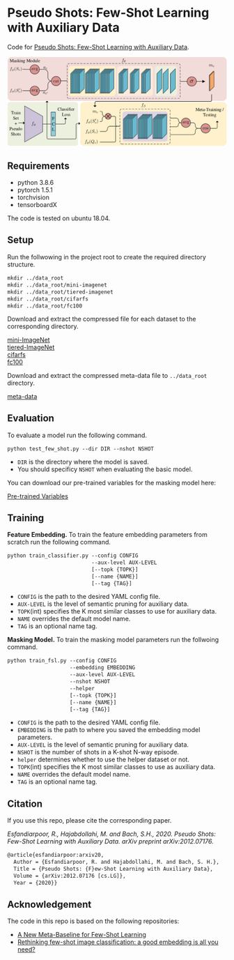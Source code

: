# Pseudo Shots: Few-Shot Learning with Auxiliary Data
Code for [Pseudo Shots: Few-Shot Learning with Auxiliary Data](https://arxiv.org/abs/2012.07176v2).

<img src="BlockDiagram.jpg" width=750>

## Requirements
* python 3.8.6
* pytorch 1.5.1
* torchvision
* tensorboardX

The code is tested on ubuntu 18.04.

## Setup
Run the follwowing in the project root to create the required directory structure.
```
mkdir ../data_root
mkdir ../data_root/mini-imagenet
mkdir ../data_root/tiered-imagenet
mkdir ../data_root/cifarfs
mkdir ../data_root/fc100
```
Download and extract the compressed file for each dataset to the corresponding directory.

[mini-ImageNet](https://drive.google.com/file/d/1XgQPWe58wAcbddljo0897Djz8lF9uB3i/view?usp=sharing) \
[tiered-ImageNet](https://drive.google.com/file/d/1uw3jQY0uEBJbHdXQlXxOGNro8S5wn51P/view?usp=sharing) \
[cifarfs](https://drive.google.com/file/d/18S7rELWR2cPw5If2ZsxmqtaQlfKNLj5H/view?usp=sharing) \
[fc100](https://drive.google.com/file/d/1W3SmOlYpUARwpBphF_PLMXIyQ10IN39R/view?usp=sharing)

Download and extract the compressed meta-data file to `../data_root` directory.

[meta-data](https://drive.google.com/file/d/1NVghOJppjKZ76g2zp0lsX6JGAyzJQU86/view?usp=sharing)

## Evaluation

To evaluate a model run the following command.

```
python test_few_shot.py --dir DIR --nshot NSHOT
```

* `DIR` is the directory where the model is saved.
* You should specificy `NSHOT` when evaluating the basic model.

You can download our pre-trained variables for the masking model here:

[Pre-trained Variables](https://drive.google.com/drive/folders/1F1PZQUG9oTFNijCOdvyiMkosqtDp-mzQ?usp=sharing)

## Training

**Feature Embedding.** To train the feature embedding parameters from scratch run the following command.

```
python train_classifier.py --config CONFIG
                           --aux-level AUX-LEVEL
                           [--topk {TOPK}]
                           [--name {NAME}]
                           [--tag {TAG}]
```

* `CONFIG` is the path to the desired YAML config file.
* `AUX-LEVEL` is the level of semantic pruning for auxiliary data.
* `TOPK`(int) specifies the K most similar classes to use for auxiliary data.
* `NAME` overrides the default model name.
* `TAG` is an optional name tag.

**Masking Model.** To train the masking model parameters run the follwoing command.

```
python train_fsl.py --config CONFIG
                    --embedding EMBEDDING
                    --aux-level AUX-LEVEL
                    --nshot NSHOT
                    --helper
                    [--topk {TOPK}]
                    [--name {NAME}]
                    [--tag {TAG}]
```

* `CONFIG` is the path to the desired YAML config file.
* `EMBEDDING` is the path to where you saved the embedding model parameters.
* `AUX-LEVEL` is the level of semantic pruning for auxiliary data.
* `NSHOT` is the number of shots in a K-shot N-way episode.
* `helper` determines whether to use the helper dataset or not.
* `TOPK`(int) specifies the K most similar classes to use as auxiliary data.
* `NAME` overrides the default model name.
* `TAG` is an optional name tag.


## Citation
If you use this repo, please cite the corresponding paper.

*Esfandiarpoor, R., Hajabdollahi, M. and Bach, S.H., 2020. Pseudo Shots: Few-Shot Learning with Auxiliary Data. arXiv preprint arXiv:2012.07176.*

```
@article{esfandiarpoor:arxiv20,
  Author = {Esfandiarpoor, R. and Hajabdollahi, M. and Bach, S. H.},
  Title = {Pseudo Shots: {F}ew-Shot Learning with Auxiliary Data},
  Volume = {arXiv:2012.07176 [cs.LG]},
  Year = {2020}}
```

## Acknowledgement
The code in this repo is based on the following repositories:
* [A New Meta-Baseline for Few-Shot Learning](https://github.com/yinboc/few-shot-meta-baseline)
* [Rethinking few-shot image classification: a good embedding is all you need?](https://github.com/WangYueFt/rfs/)

